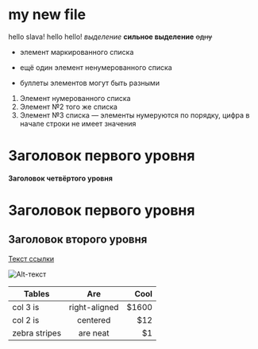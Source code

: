 # my new file
hello slava!
hello hello!
*выделение*
**сильное выделение**
~~одну~~

* элемент маркированного списка
 - ещё один элемент ненумерованного списка
 + буллеты элементов могут быть разными

1. Элемент нумерованного списка
 2. Элемент №2 того же списка
 9. Элемент №3 списка — элементы нумеруются по порядку, цифра в начале строки не имеет значения


# Заголовок первого уровня
#### Заголовок четвёртого уровня

Заголовок первого уровня
========================
Заголовок второго уровня
------------------------

[Текст ссылки](адрес://ссылки.здесь "Заголовок ссылки")

![Alt-текст](адрес://ссылки.здесь "Заголовок изображения")



| Tables        | Are           | Cool  |
| ------------- |:-------------:| -----:|
| col 3 is      | right-aligned | $1600 |
| col 2 is      | centered      |   $12 |
| zebra stripes | are neat      |    $1 |
